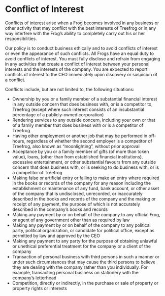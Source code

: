 # Conflict of Interest

Conflicts of interest arise when a Frog becomes involved in any business or other activity that may conflict with the best interests of Treefrog or in any way interfere with the Frog’s ability to completely carry out his or her responsibilities.

Our policy is to conduct business ethically and to avoid conflicts of interest or even the appearance of such conflicts. All Frogs have an equal duty to avoid conflicts of interest. You must fully disclose and refrain from engaging in any activities that create a conflict of interest between your personal interests and the interests of the company. You are expected to report conflicts of interest to the CEO immediately upon discovery or suspicion of a conflict.

Conflicts include, but are not limited to, the following situations:

- Ownership by you or a family member of a substantial financial interest in any outside concern that does business with, or is a competitor to, Treefrog (except where such interest consists of an insubstantial percentage of a publicly-owned corporation)
- Rendering services to any outside concern, including your own or that of a family member that does business with or is a competitor of Treefrog
- Having other employment or another job that may be performed in off-hours, regardless of whether the second employer is a competitor of Treefrog, also known as “moonlighting”, without prior approval
- Acceptance by you or a family member of gifts (of more than token value), loans, (other than from established financial institutions), excessive entertainment, or other substantial favours from any outside concern that does business with, or is seeking to do business with, or is a competitor of Treefrog
- Making false or artificial entry or failing to make an entry where required in the books or records of the company for any reason including the establishment or maintenance of any fund, bank account, or other asset of the company that is undisclosed, unrecorded, or inaccurately described in the books and records of the company and the making or receipt of any payment, the purpose of which is not accurately described in the company’s books and records
- Making any payment by or on behalf of the company to any official Frog, or agent of any government other than as required by law
- Making any payment by or on behalf of the company to any political party, political organization, or candidate for political office, except as permitted by law and approved by the CEO
- Making any payment to any party for the purpose of obtaining unlawful or unethical preferential treatment for the company or a client of the company
- Transaction of personal business with third persons in such a manner or under such circumstances that may cause the third persons to believe they are dealing with the company rather than you individually. For example, transacting personal business on stationery with the company’s letterhead
- Competition, directly or indirectly, in the purchase or sale of property or property rights or interests

